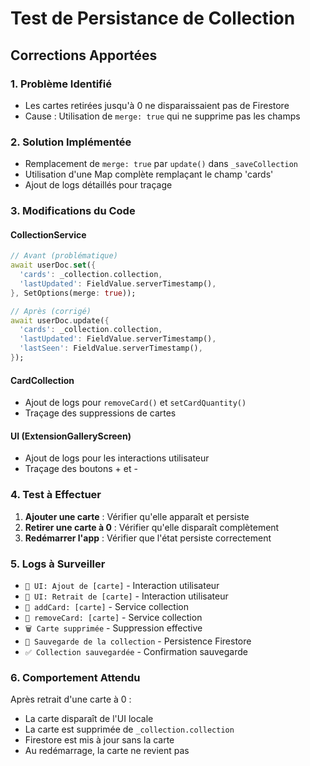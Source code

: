 # Test de Persistance de Collection

## Corrections Apportées

### 1. Problème Identifié
- Les cartes retirées jusqu'à 0 ne disparaissaient pas de Firestore
- Cause : Utilisation de `merge: true` qui ne supprime pas les champs

### 2. Solution Implémentée
- Remplacement de `merge: true` par `update()` dans `_saveCollection`
- Utilisation d'une Map complète remplaçant le champ 'cards'
- Ajout de logs détaillés pour traçage

### 3. Modifications du Code

#### CollectionService
```dart
// Avant (problématique)
await userDoc.set({
  'cards': _collection.collection,
  'lastUpdated': FieldValue.serverTimestamp(),
}, SetOptions(merge: true));

// Après (corrigé)
await userDoc.update({
  'cards': _collection.collection,
  'lastUpdated': FieldValue.serverTimestamp(),
  'lastSeen': FieldValue.serverTimestamp(),
});
```

#### CardCollection
- Ajout de logs pour `removeCard()` et `setCardQuantity()`
- Traçage des suppressions de cartes

#### UI (ExtensionGalleryScreen)
- Ajout de logs pour les interactions utilisateur
- Traçage des boutons + et -

### 4. Test à Effectuer

1. **Ajouter une carte** : Vérifier qu'elle apparaît et persiste
2. **Retirer une carte à 0** : Vérifier qu'elle disparaît complètement
3. **Redémarrer l'app** : Vérifier que l'état persiste correctement

### 5. Logs à Surveiller

- `🔼 UI: Ajout de [carte]` - Interaction utilisateur
- `🔽 UI: Retrait de [carte]` - Interaction utilisateur
- `📝 addCard: [carte]` - Service collection
- `🔄 removeCard: [carte]` - Service collection
- `🗑️ Carte supprimée` - Suppression effective
- `💾 Sauvegarde de la collection` - Persistence Firestore
- `✅ Collection sauvegardée` - Confirmation sauvegarde

### 6. Comportement Attendu

Après retrait d'une carte à 0 :
- La carte disparaît de l'UI locale
- La carte est supprimée de `_collection.collection`
- Firestore est mis à jour sans la carte
- Au redémarrage, la carte ne revient pas
